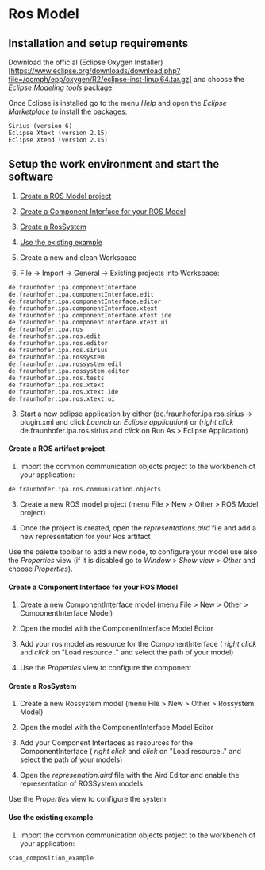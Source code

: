 # Ros Model

## Installation and setup requirements

Download the official (Eclipse Oxygen Installer)[https://www.eclipse.org/downloads/download.php?file=/oomph/epp/oxygen/R2/eclipse-inst-linux64.tar.gz] and choose the *Eclipse Modeling tools* package.

Once Eclipse is installed go to the menu *Help* and open the *Eclipse Marketplace* to install the packages:
```
Sirius (version 6)
Eclipse Xtext (version 2.15)
Eclipse Xtend (version 2.15)
```

## Setup the work environment and start the software

1. <a href="#RosArtifactProject">Create a ROS Model project</a>
2. <a href="#RosSRGatewayProject">Create a Component Interface for your ROS Model</a>
3. <a href="#RosSystem">Create a RosSystem</a>
4. <a href="#Examples">Use the existing example</a>


1. Create a new and clean Workspace

2. File -> Import -> General -> Existing projects into Workspace:

```
de.fraunhofer.ipa.componentInterface
de.fraunhofer.ipa.componentInterface.edit
de.fraunhofer.ipa.componentInterface.editor
de.fraunhofer.ipa.componentInterface.xtext
de.fraunhofer.ipa.componentInterface.xtext.ide
de.fraunhofer.ipa.componentInterface.xtext.ui
de.fraunhofer.ipa.ros
de.fraunhofer.ipa.ros.edit
de.fraunhofer.ipa.ros.editor
de.fraunhofer.ipa.ros.sirius
de.fraunhofer.ipa.rossystem
de.fraunhofer.ipa.rossystem.edit
de.fraunhofer.ipa.rossystem.editor
de.fraunhofer.ipa.ros.tests
de.fraunhofer.ipa.ros.xtext
de.fraunhofer.ipa.ros.xtext.ide
de.fraunhofer.ipa.ros.xtext.ui

```

3. Start a new eclipse application by either (de.fraunhofer.ipa.ros.sirius -> plugin.xml and click *Launch an Eclipse application*) or (*right click* de.fraunhofer.ipa.ros.sirius and *click* on Run As > Eclipse Application)


#### Create a ROS artifact project <a id="RosArtifactProject"/>

1. Import the common communication objects project to the workbench of your application:
```
de.fraunhofer.ipa.ros.communication.objects
```
3. Create a new ROS model project (menu File > New > Other > ROS Model project)

4. Once the project is created, open the *representations.aird* file and add a new representation for your Ros artifact

Use the palette toolbar to add a new node, to configure your model use also the *Properties* view (if it is disabled go to *Window* > *Show view* > *Other* and choose *Properties*). 

#### Create a Component Interface for your ROS Model <a id="RosSRGatewayProject"/>

1. Create a new ComponentInterface model (menu File > New > Other > ComponentInterface Model)

2. Open the model with the ComponentInterface Model Editor

3. Add your ros model as resource for the ComponentInterface ( *right click* and *click* on "Load resource.." and select the path of your model)

4. Use the *Properties* view to configure the component


#### Create a RosSystem <a id="RosSystem"/>

1. Create a new Rossystem model (menu File > New > Other > Rossystem Model)

2. Open the model with the ComponentInterface Model Editor

3. Add your Component Interfaces as resources for the ComponentInterface ( *right click* and *click* on "Load resource.." and select the path of your models)

4. Open the *represenation.aird* file with the Aird Editor and enable the representation of ROSSystem models

 Use the *Properties* view to configure the system
 
 
#### Use the existing example <a id="Examples"/>
 
1. Import the common communication objects project to the workbench of your application:
```
scan_composition_example
```
 

